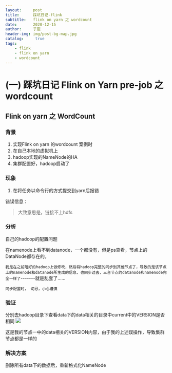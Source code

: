 ```yaml
---
layout:     post
title:      踩坑日记-flink
subtitle:   flink on yarn 之 wordcount
date:       2020-12-15
author:     子崖
header-img: img/post-bg-map.jpg
catalog: 	 true
tags:
    - flink
    - flink on yarn
    - wordcount
---
```



#  (一) 踩坑日记 Flink on Yarn pre-job 之wordcount

## Flink on yarn 之 WordCount

### 背景

1. 实现Flink on yarn 的wordcount 案例时
2. 在自己本地的虚拟机上
3. hadoop实现的NameNode的HA
4. 集群配置好，hadoop启动了

### 现象

1. 在将任务以命令行的方式提交到yarn后报错

错误信息：

> 大致意思是，链接不上hdfs

### 分析

自己的hadoop的配置问题

在namenode上看不到datanode，一个都没有，但是ps查看，节点上的DataNode都存在的。

`我是在之前陪好的hadoop上做修改，然后将hadoop完整的同步到其他节点了，导致的是该节点上的namenode和datanode所生成的信息，也同步过去，三台节点的datanode和namenode完全一样了`-------就是乱套了……

`同步配置时， 切忌，小心谨慎`

### 验证

分别去hadoop目录下查看data下的data相关的目录中current中的VERSION是否相同
![](/home/jianglai/图片/NameNdoe不识别DataNode/linux01-datanode-version.png)

这是我的节点一中的data相关的VERSION内容，由于我的上述误操作，导致集群节点都是一样的

### 解决方案

删除所有data下的数据后，重新格式化NameNode
